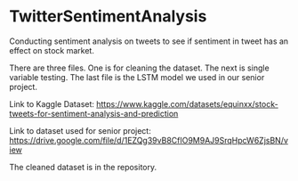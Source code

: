# TwitterSentimentAnalysis
Conducting sentiment analysis on tweets to see if sentiment in tweet has an effect on stock market. 

There are three files. One is for cleaning the dataset. The next is single variable testing. The last file is the LSTM model we used in our senior project. 

Link to Kaggle Dataset: 
https://www.kaggle.com/datasets/equinxx/stock-tweets-for-sentiment-analysis-and-prediction

Link to dataset used for senior project: 
https://drive.google.com/file/d/1EZQg39vB8CfIO9M9AJ9SrqHpcW6ZjsBN/view

The cleaned dataset is in the repository. 
